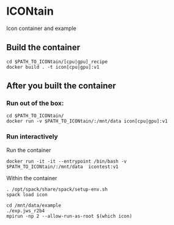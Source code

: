 # ICONtain
Icon container and example

## Build the container

    cd $PATH_TO_ICONtain/[cpu|gpu]_recipe
    docker build . -t icon[cpu|gpu]:v1
    
## After you built the container

### Run out of the box:

    cd $PATH_TO_ICONtain/
    docker run -v $PATH_TO_ICONtain/:/mnt/data icon[cpu|gpu]:v1

### Run interactively

Run the container

    docker run -it -it --entrypoint /bin/bash -v $PATH_TO_ICONtain/:/mnt/data  icontest:v1

Within the container

    . /opt/spack/share/spack/setup-env.sh
    spack load icon

    cd /mnt/data/example
    ./exp.jws_r2b4
    mpirun -np 2 --allow-run-as-root $(which icon)

